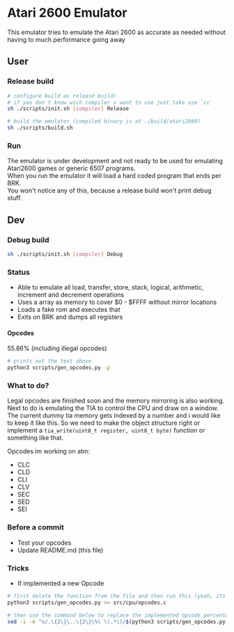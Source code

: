 # Atari 2600 Emulator

This emulator tries to emulate the Atari 2600 as accurate as needed without having to much performance going away


## User



### Release build

```sh
# configure build as release build)
# if you don't know wich compiler u want to use just take use `cc`
sh ./scripts/init.sh [compiler] Release

# build the emulator (compiled binary is at ./build/atari2600)
sh ./scripts/build.sh
```

### Run

The emulator is under development and not ready to be used for emulating Atari2600 games or generic 6507 programs. \
When you run the emulator it will load a hard coded program that ends per BRK. \
You won't notice any of this, because a release build won't print debug stuff.


## Dev



### Debug build

```sh
sh ./scripts/init.sh [compiler] Debug
```


### Status

- Able to emulate all load, transfer, store, stack, logical, arithmetic, increment and decrement operations
- Uses a array as memory to cover $0 - $FFFF without mirror locations
- Loads a fake rom and executes that
- Exits on BRK and dumps all registers


#### Opcodes

55.86% (including illegal opcodes)
```sh
# prints out the text above
python3 scripts/gen_opcodes.py -p
```


### What to do?

Legal opcodes are finished soon and the memory mirroring is also working. Next to do is emulating the TIA to
control the CPU and draw on a window.
The current dummy tia memory gets indexed by a number and i would like to keep it like this.
So we need to make the object structure right or implement a `tia_write(uint8_t register, uint8_t byte)` function or something like that.

Opcodes im working on atm:
- CLC
- CLD
- CLI
- CLV
- SEC
- SED
- SEI


### Before a commit
- Test your opcodes
- Update README.md (this file)


### Tricks

- If implemented a new Opcode
```sh
# first delete the function from the file and then run this (yeah, its kinda shitty ik)
python3 scripts/gen_opcodes.py >> src/cpu/opcodes.c

# then use the command below to replace the implemented opcode percentage in the README
sed -i -e "s/.\{2\}\..\{2\}\%\ \(.*\)/$(python3 scripts/gen_opcodes.py -p)/" README.md
```


